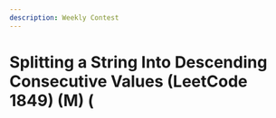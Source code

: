 ```yaml
---
description: Weekly Contest
---
```


# Splitting a String Into Descending Consecutive Values \(LeetCode 1849\) \(M\) \(

